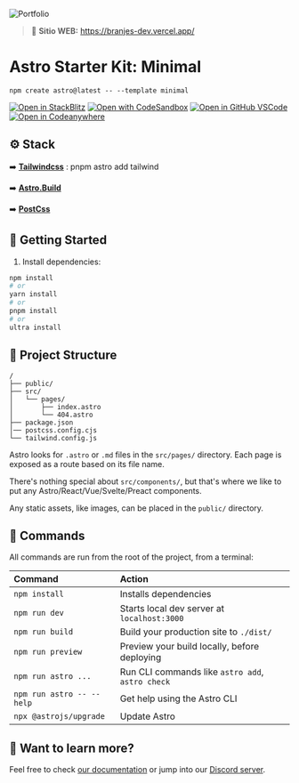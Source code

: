![Portfolio](/public/landing.png)

> 🔗 **Sitio WEB:** https://branjes-dev.vercel.app/ 

# Astro Starter Kit: Minimal

```
npm create astro@latest -- --template minimal
```

[![Open in StackBlitz](https://developer.stackblitz.com/img/open_in_stackblitz.svg)](https://stackblitz.com/github/branjes-dev)
[![Open with CodeSandbox](https://assets.codesandbox.io/github/button-edit-lime.svg)](https://codesandbox.io/p/sandbox/github/branjes-dev)
[![Open in GitHub VSCode](https://github.com/codespaces/badge.svg)](https://vscode.dev/github/branjesusdev/branjes-dev)
[![Open in Codeanywhere](https://codeanywhere.com/img/open-in-codeanywhere-btn.svg)](https://app.codeanywhere.com/#https://github.com/branjesusdev/branjes-dev)

## ⚙️ Stack

➡️ [**Tailwindcss**](https://tailwindcss.com/) : pnpm astro add tailwind
<br/>

➡️ [**Astro.Build**](https://astro.build/)
<br/>

➡️ [**PostCss**](https://postcss.org/)

## 🚀 Getting Started

1. Install dependencies:

```bash
npm install
# or
yarn install
# or
pnpm install
# or
ultra install
```

## 📂 Project Structure


```
/
├── public/
├── src/
│   └── pages/
│       ├── index.astro
│       └── 404.astro
├── package.json
│── postcss.config.cjs
└── tailwind.config.js
```

Astro looks for `.astro` or `.md` files in the `src/pages/` directory. Each page is exposed as a route based on its file name.

There's nothing special about `src/components/`, but that's where we like to put any Astro/React/Vue/Svelte/Preact components.

Any static assets, like images, can be placed in the `public/` directory.

## 🧞 Commands

All commands are run from the root of the project, from a terminal:

| Command                   | Action                                           |
| :------------------------ | :----------------------------------------------- |
| `npm install`             | Installs dependencies                            |
| `npm run dev`             | Starts local dev server at `localhost:3000`      |
| `npm run build`           | Build your production site to `./dist/`          |
| `npm run preview`         | Preview your build locally, before deploying     |
| `npm run astro ...`       | Run CLI commands like `astro add`, `astro check` |
| `npm run astro -- --help` | Get help using the Astro CLI                     |
| `npx @astrojs/upgrade`    | Update Astro                                     |

## 👀 Want to learn more?

Feel free to check [our documentation](https://docs.astro.build) or jump into our [Discord server](https://astro.build/chat).
